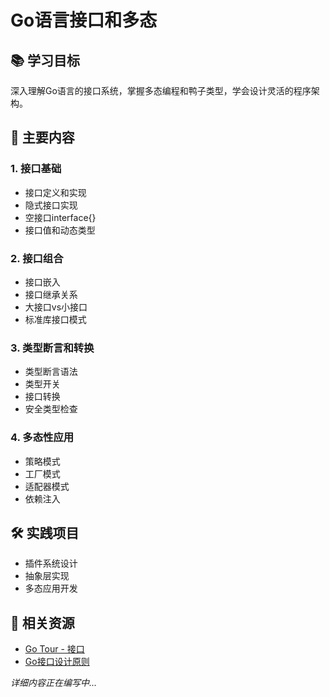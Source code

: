 # Go语言接口和多态

## 📚 学习目标
深入理解Go语言的接口系统，掌握多态编程和鸭子类型，学会设计灵活的程序架构。

## 🎯 主要内容

### 1. 接口基础
- 接口定义和实现
- 隐式接口实现
- 空接口interface{}
- 接口值和动态类型

### 2. 接口组合
- 接口嵌入
- 接口继承关系
- 大接口vs小接口
- 标准库接口模式

### 3. 类型断言和转换
- 类型断言语法
- 类型开关
- 接口转换
- 安全类型检查

### 4. 多态性应用
- 策略模式
- 工厂模式
- 适配器模式
- 依赖注入

## 🛠️ 实践项目
- 插件系统设计
- 抽象层实现
- 多态应用开发

## 📖 相关资源
- [Go Tour - 接口](https://tour.golang.org/methods/9)
- [Go接口设计原则](https://golang.org/doc/effective_go.html#interfaces)

*详细内容正在编写中...*
